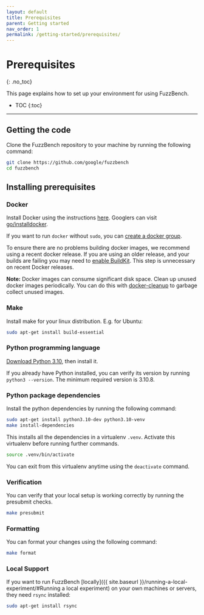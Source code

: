 ```yaml
---
layout: default
title: Prerequisites
parent: Getting started
nav_order: 1
permalink: /getting-started/prerequisites/
---
```


# Prerequisites
{: .no_toc}

This page explains how to set up your environment for using FuzzBench.

- TOC
{:toc}

---

## Getting the code

Clone the FuzzBench repository to your machine by running the following command:

```bash
git clone https://github.com/google/fuzzbench
cd fuzzbench
```

## Installing prerequisites

### Docker

Install Docker using the instructions
[here](https://docs.docker.com/engine/installation).
Googlers can visit [go/installdocker](https://goto.google.com/installdocker).

If you want to run `docker` without `sudo`, you can
[create a docker group](https://docs.docker.com/engine/install/linux-postinstall/#manage-docker-as-a-non-root-user).

To ensure there are no problems building docker images, we recommend using a
recent docker release. If you are using an older release, and your builds are
failing you may need to
[enable BuildKit](https://google.github.io/oss-fuzz/getting-started/new-project-guide/#prerequisites).
This step is unnecessary on recent Docker releases.

**Note:** Docker images can consume significant disk space. Clean up unused
docker images periodically. You can do this with
[docker-cleanup](https://gist.github.com/mikea/d23a839cba68778d94e0302e8a2c200f)
to garbage collect unused images.

### Make

Install make for your linux distribution. E.g. for Ubuntu:

```bash
sudo apt-get install build-essential
```

### Python programming language

[Download Python 3.10](https://www.python.org/downloads/release/python-3108/),
then install it.

If you already have Python installed, you can verify its version by running
`python3 --version`. The minimum required version is 3.10.8.

### Python package dependencies

Install the python dependencies by running the following command:

```bash
sudo apt-get install python3.10-dev python3.10-venv
make install-dependencies
```

This installs all the dependencies in a virtualenv `.venv`. Activate this
virtualenv before running further commands.

```bash
source .venv/bin/activate
```

You can exit from this virtualenv anytime using the `deactivate` command.

### Verification

You can verify that your local setup is working correctly by running the
presubmit checks.

```bash
make presubmit
```

### Formatting

You can format your changes using the following command:

```bash
make format
```

### Local Support

If you want to run FuzzBench [locally]({{ site.baseurl }}/running-a-local-experiment/#Running a local experiment)
on your own machines or servers, they need `rsync` installed:
```bash
sudo apt-get install rsync
```

